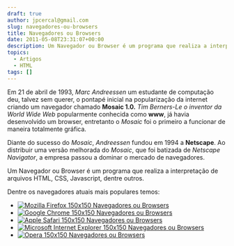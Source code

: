 ```yaml
---
draft: true
author: jpcercal@gmail.com
slug: navegadores-ou-browsers
title: Navegadores ou Browsers
date: 2011-05-08T23:31:07+00:00
description: Um Navegador ou Browser é um programa que realiza a interpretação de arquivos HTML, CSS, Javascript, dentre outros.
topics:
  - Artigos
  - HTML
tags: []
---
```


Em 21 de abril de 1993, _Marc Andreessen_ um estudante de computação deu, talvez sem querer, o pontapé inicial na popularização da internet criando um navegador chamado **Mosaic 1.0\.** _Tim Berners-Le o inventor da World Wide Web_ popularmente conhecida como **www**, já havia desenvolvido um browser, entretanto o _Mosaic_ foi o primeiro a funcionar de maneira totalmente gráfica.

Diante do sucesso do _Mosaic_, _Andreessen_ fundou em 1994 a **Netscape**. Ao distribuir uma versão melhorada do _Mosaic_, que foi batizada de _Netscape Navigator_, a empresa passou a dominar o mercado de navegadores.

Um Navegador ou Browser é um programa que realiza a interpretação de arquivos HTML, CSS, Javascript, dentre outros.

Dentre os navegadores atuais mais populares temos:

* [![Mozilla Firefox 150x150 Navegadores ou Browsers](http://sistemas.cekurte.com/wp-content/uploads/2011/05/Mozilla-Firefox-150x150.png "Navegadores ou Browsers")](http://br.mozdev.org/download/ "Mozilla Firefox")
* [![Google Chrome 150x150 Navegadores ou Browsers](http://sistemas.cekurte.com/wp-content/uploads/2011/05/Google-Chrome-150x150.png "Navegadores ou Browsers")](http://www.google.com/chrome/?hl=pt-BR "Google Chrome")
* [![Apple Safari 150x150 Navegadores ou Browsers](http://sistemas.cekurte.com/wp-content/uploads/2011/05/Apple-Safari-150x150.png "Navegadores ou Browsers")](http://www.apple.com/safari/download/ "Apple Safari")
* [![Microsoft Internet Explorer 150x150 Navegadores ou Browsers](http://sistemas.cekurte.com/wp-content/uploads/2011/05/Microsoft-Internet-Explorer-150x150.png "Navegadores ou Browsers")](http://windows.microsoft.com/pt-BR/internet-explorer/products/ie/home "Microsoft Internet Explorer")
* [![Opera 150x150 Navegadores ou Browsers](http://sistemas.cekurte.com/wp-content/uploads/2011/05/Opera-150x150.png "Navegadores ou Browsers")](http://www.opera.com/download/ "Opera")
